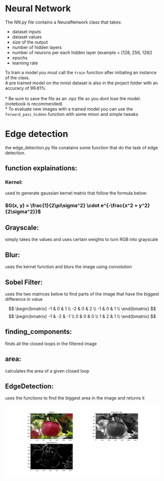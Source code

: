 # Neural Network
The NN.py file contains a NeuralNetwork class that takes: <br>
- dataset inputs <br>
- dataset values <br>
- size of the output <br>
- number of hidden layers <br>
- number of neurons per each hidden layer (example = [128, 256, 128]) <br>
- epochs <br>
- learning rate <br>

To train a model you must call the `train` function after initiating an instance of the class. <br>
A pre trained model on the mnist dataset is also in the project folder with an accuracy of 99.81%. <br> <br>
\* Be sure to save the file as an .npz file so you dont lose the model. (notebook is recommended) <br>
\* To evaluate new images with a trained model you can use the `forward_pass_hidden` function with some minor and simple tweaks

# Edge detection
the edge_detection.py file conatains some function that do the task of edge detection.
## function explainations:
### Kernel:
used to generate gaussian kernel matrix that follow the formula below:
### $G(x, y) = \frac{1}{2\pi\sigma^2} \cdot e^{-\frac{x^2 + y^2}{2\sigma^2}}$

## Grayscale:
simply takes the values and uses certain weights to turn RGB into grayscale

## Blur:
uses the kernel function and blurs the image using convolution

## Sobel Filter:
uses the two matrices below to find parts of the image that have the biggest difference in value

$$ \begin{bmatrix} 
   -1 & 0 & 1 \\
   -2 & 0 & 2 \\
   -1 & 0 & 1 \\
   \end{bmatrix} $$
$$ \begin{bmatrix} 
   -1 & -2 & -1 \\
    0 & 0 & 0 \\
    1 & 2 & 1 \\
   \end{bmatrix} $$

## finding_components:
finds all the closed loops in the filtered image

## area:
calculates the area of a given closed loop

## EdgeDetection:
uses the functions to find the biggest area in the image and returns it

![My Image](Images/edge_detection.png)

